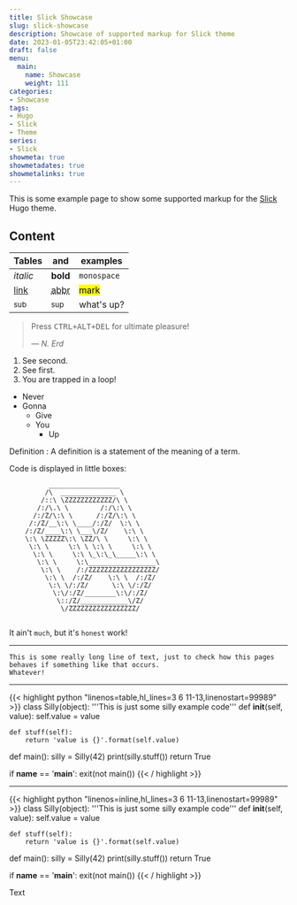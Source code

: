 ```yaml
---
title: Slick Showcase
slug: slick-showcase
description: Showcase of supported markup for Slick theme
date: 2023-01-05T23:42:05+01:00
draft: false
menu:
  main:
    name: Showcase
    weight: 111
categories:
- Showcase
tags:
- Hugo
- Slick
- Theme
series:
- Slick
showmeta: true
showmetadates: true
showmetalinks: true
---
```

  
This is some example page to show some supported markup for the
[Slick](https://github.com/spookey/slick) Hugo theme.
<!--more-->

## Content

| Tables         | and                                    | examples          |
| -------------- | -------------------------------------- | ----------------- |
| *italic*       | **bold**                               | `monospace`       |
| [link](#)      | <abbr title="Abbreviation">abbr</abbr> | <mark>mark</mark> |
| <sub>sub</sub> | <sup>sup</sup>                         | what's up?        |

<blockquote>
    <p>
        Press <kbd><kbd>CTRL</kbd>+<kbd>ALT</kbd>+<kbd>DEL</kbd></kbd> for
        ultimate pleasure!
    </p>
    <footer>— <cite>N. Erd</cite></footer>
</blockquote>


1. See second.
2. See first.
3. You are trapped in a loop!

* Never
* Gonna
    * Give
    * You
        * Up

Definition
: A definition is a statement of the meaning of a term.


Code is displayed in little boxes:

```text
          __________________
         /\  ______________ \
        /::\ \ZZZZZZZZZZZZ/\ \
       /:/\.\ \        /:/\:\ \
      /:/Z/\:\ \      /:/Z/\:\ \
     /:/Z/__\:\ \____/:/Z/  \:\ \
    /:/Z/____\:\ \___\/Z/    \:\ \
    \:\ \ZZZZZ\:\ \ZZ/\ \     \:\ \
     \:\ \     \:\ \ \:\ \     \:\ \
      \:\ \     \:\ \_\:\_\_____\:\ \
       \:\ \     \:\_________________\
        \:\ \    /:/ZZZZZZZZZZZZZZZZZ/
         \:\ \  /:/Z/    \:\ \  /:/Z/
          \:\ \/:/Z/      \:\ \/:/Z/
           \:\/:/Z/________\:\/:/Z/
            \::/Z/____________\/Z/
             \/ZZZZZZZZZZZZZZZZZ/
 
```


It ain't ``much``, but it's ``honest`` work!

---

```text
This is some really long line of text, just to check how this pages behaves if something like that occurs.
Whatever!
```

---

{{< highlight python "linenos=table,hl_lines=3 6 11-13,linenostart=99989" >}}
class Silly(object):
    '''This is just some silly example code'''
    def __init__(self, value):
        self.value = value

    def stuff(self):
        return 'value is {}'.format(self.value)


def main():
    silly = Silly(42)
    print(silly.stuff())
    return True


if __name__ == '__main__':
    exit(not main())
{{< / highlight >}}

---

{{< highlight python "linenos=inline,hl_lines=3 6 11-13,linenostart=99989" >}}
class Silly(object):
    '''This is just some silly example code'''
    def __init__(self, value):
        self.value = value

    def stuff(self):
        return 'value is {}'.format(self.value)


def main():
    silly = Silly(42)
    print(silly.stuff())
    return True


if __name__ == '__main__':
    exit(not main())
{{< / highlight >}}

Text
